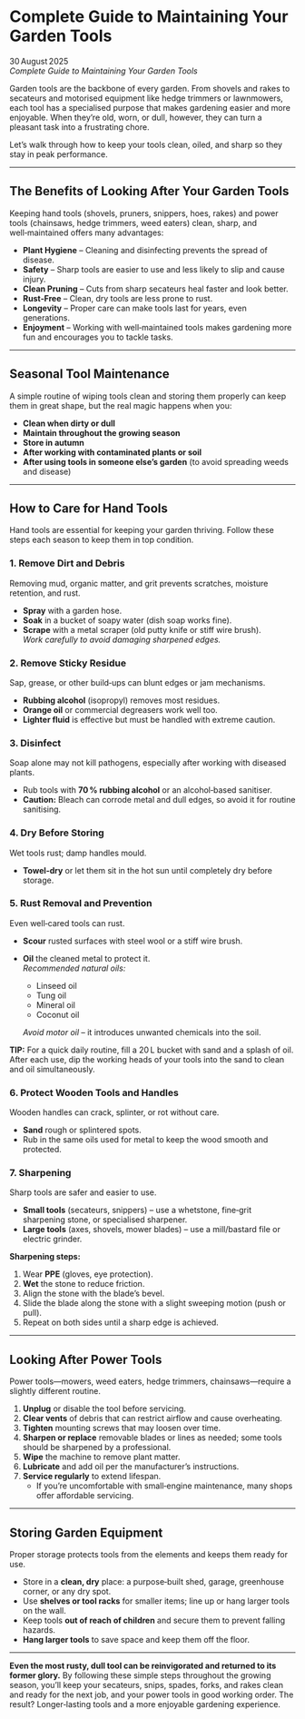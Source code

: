 # Complete Guide to Maintaining Your Garden Tools

30 August 2025  
*Complete Guide to Maintaining Your Garden Tools*

Garden tools are the backbone of every garden. From shovels and rakes to secateurs and motorised equipment like hedge trimmers or lawnmowers, each tool has a specialised purpose that makes gardening easier and more enjoyable. When they’re old, worn, or dull, however, they can turn a pleasant task into a frustrating chore.  

Let’s walk through how to keep your tools clean, oiled, and sharp so they stay in peak performance.

---

## The Benefits of Looking After Your Garden Tools

Keeping hand tools (shovels, pruners, snippers, hoes, rakes) and power tools (chainsaws, hedge trimmers, weed eaters) clean, sharp, and well‑maintained offers many advantages:

- **Plant Hygiene** – Cleaning and disinfecting prevents the spread of disease.
- **Safety** – Sharp tools are easier to use and less likely to slip and cause injury.
- **Clean Pruning** – Cuts from sharp secateurs heal faster and look better.
- **Rust‑Free** – Clean, dry tools are less prone to rust.
- **Longevity** – Proper care can make tools last for years, even generations.
- **Enjoyment** – Working with well‑maintained tools makes gardening more fun and encourages you to tackle tasks.

---

## Seasonal Tool Maintenance

A simple routine of wiping tools clean and storing them properly can keep them in great shape, but the real magic happens when you:

- **Clean when dirty or dull**  
- **Maintain throughout the growing season**  
- **Store in autumn**  
- **After working with contaminated plants or soil**  
- **After using tools in someone else’s garden** (to avoid spreading weeds and disease)

---

## How to Care for Hand Tools

Hand tools are essential for keeping your garden thriving. Follow these steps each season to keep them in top condition.

### 1. Remove Dirt and Debris

Removing mud, organic matter, and grit prevents scratches, moisture retention, and rust.

- **Spray** with a garden hose.  
- **Soak** in a bucket of soapy water (dish soap works fine).  
- **Scrape** with a metal scraper (old putty knife or stiff wire brush).  
  *Work carefully to avoid damaging sharpened edges.*

### 2. Remove Sticky Residue

Sap, grease, or other build‑ups can blunt edges or jam mechanisms.

- **Rubbing alcohol** (isopropyl) removes most residues.  
- **Orange oil** or commercial degreasers work well too.  
- **Lighter fluid** is effective but must be handled with extreme caution.

### 3. Disinfect

Soap alone may not kill pathogens, especially after working with diseased plants.

- Rub tools with **70 % rubbing alcohol** or an alcohol‑based sanitiser.  
- **Caution:** Bleach can corrode metal and dull edges, so avoid it for routine sanitising.

### 4. Dry Before Storing

Wet tools rust; damp handles mould.

- **Towel‑dry** or let them sit in the hot sun until completely dry before storage.

### 5. Rust Removal and Prevention

Even well‑cared tools can rust.  

- **Scour** rusted surfaces with steel wool or a stiff wire brush.  
- **Oil** the cleaned metal to protect it.  
  *Recommended natural oils:*  
  - Linseed oil  
  - Tung oil  
  - Mineral oil  
  - Coconut oil  

  *Avoid motor oil* – it introduces unwanted chemicals into the soil.

**TIP:** For a quick daily routine, fill a 20 L bucket with sand and a splash of oil. After each use, dip the working heads of your tools into the sand to clean and oil simultaneously.

### 6. Protect Wooden Tools and Handles

Wooden handles can crack, splinter, or rot without care.

- **Sand** rough or splintered spots.  
- Rub in the same oils used for metal to keep the wood smooth and protected.

### 7. Sharpening

Sharp tools are safer and easier to use.  

- **Small tools** (secateurs, snippers) – use a whetstone, fine‑grit sharpening stone, or specialised sharpener.  
- **Large tools** (axes, shovels, mower blades) – use a mill/bastard file or electric grinder.

**Sharpening steps:**

1. Wear **PPE** (gloves, eye protection).  
2. **Wet** the stone to reduce friction.  
3. Align the stone with the blade’s bevel.  
4. Slide the blade along the stone with a slight sweeping motion (push or pull).  
5. Repeat on both sides until a sharp edge is achieved.

---

## Looking After Power Tools

Power tools—mowers, weed eaters, hedge trimmers, chainsaws—require a slightly different routine.

1. **Unplug** or disable the tool before servicing.  
2. **Clear vents** of debris that can restrict airflow and cause overheating.  
3. **Tighten** mounting screws that may loosen over time.  
4. **Sharpen or replace** removable blades or lines as needed; some tools should be sharpened by a professional.  
5. **Wipe** the machine to remove plant matter.  
6. **Lubricate** and add oil per the manufacturer’s instructions.  
7. **Service regularly** to extend lifespan.  
   - If you’re uncomfortable with small‑engine maintenance, many shops offer affordable servicing.

---

## Storing Garden Equipment

Proper storage protects tools from the elements and keeps them ready for use.

- Store in a **clean, dry** place: a purpose‑built shed, garage, greenhouse corner, or any dry spot.  
- Use **shelves or tool racks** for smaller items; line up or hang larger tools on the wall.  
- Keep tools **out of reach of children** and secure them to prevent falling hazards.  
- **Hang larger tools** to save space and keep them off the floor.

---

**Even the most rusty, dull tool can be reinvigorated and returned to its former glory.** By following these simple steps throughout the growing season, you’ll keep your secateurs, snips, spades, forks, and rakes clean and ready for the next job, and your power tools in good working order. The result? Longer‑lasting tools and a more enjoyable gardening experience.